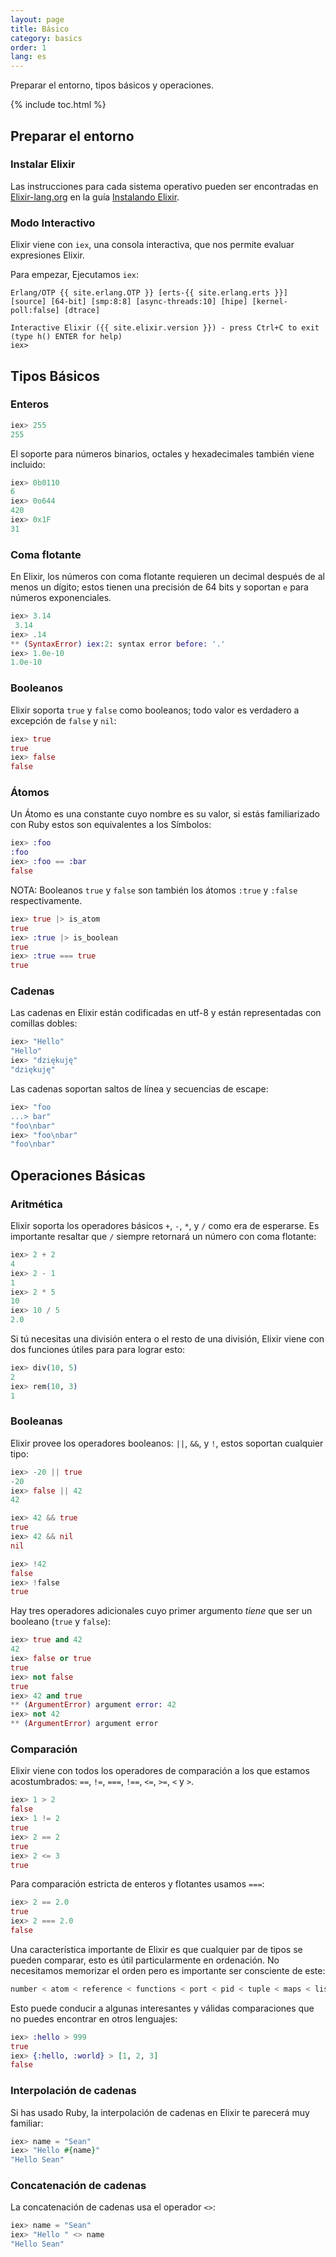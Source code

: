 ```yaml
---
layout: page
title: Básico
category: basics
order: 1
lang: es
---
```


Preparar el entorno, tipos básicos y operaciones.

{% include toc.html %}

## Preparar el entorno

### Instalar Elixir

Las instrucciones para cada sistema operativo pueden ser encontradas en [Elixir-lang.org](http://elixir-lang.org) en la guía [Instalando Elixir](http://elixir-lang.org/install.html).

### Modo Interactivo

Elixir viene con `iex`, una consola interactiva, que nos permite evaluar expresiones Elixir.

Para empezar, Ejecutamos `iex`:

	Erlang/OTP {{ site.erlang.OTP }} [erts-{{ site.erlang.erts }}] [source] [64-bit] [smp:8:8] [async-threads:10] [hipe] [kernel-poll:false] [dtrace]

	Interactive Elixir ({{ site.elixir.version }}) - press Ctrl+C to exit (type h() ENTER for help)
	iex>

## Tipos Básicos

### Enteros

```elixir
iex> 255
255
```

El soporte para números binarios, octales y hexadecimales también viene incluido:

```elixir
iex> 0b0110
6
iex> 0o644
420
iex> 0x1F
31
```

### Coma flotante

En Elixir, los números con coma flotante requieren un decimal después de al menos un dígito; estos tienen una precisión de 64 bits y soportan `e` para números exponenciales.

```elixir
iex> 3.14 
 3.14
iex> .14 
** (SyntaxError) iex:2: syntax error before: '.'
iex> 1.0e-10
1.0e-10
```


### Booleanos

Elixir soporta `true` y `false` como booleanos; todo valor es verdadero a excepción de `false` y `nil`:

```elixir
iex> true
true
iex> false
false
```

### Átomos

Un Átomo es una constante cuyo nombre es su valor, si estás familiarizado con Ruby estos son equivalentes a los Símbolos:

```elixir
iex> :foo
:foo
iex> :foo == :bar
false
```

NOTA: Booleanos `true` y `false` son también los átomos `:true` y `:false` respectivamente.

```elixir
iex> true |> is_atom
true
iex> :true |> is_boolean
true
iex> :true === true
true
```

### Cadenas

Las cadenas en Elixir están codificadas en utf-8 y están representadas con comillas dobles:

```elixir
iex> "Hello"
"Hello"
iex> "dziękuję"
"dziękuję"
```

Las cadenas soportan saltos de línea y secuencias de escape:

```elixir
iex> "foo
...> bar"
"foo\nbar"
iex> "foo\nbar"
"foo\nbar"
```

## Operaciones Básicas

### Aritmética

Elixir soporta los operadores básicos `+`, `-`, `*`, y `/` como era de esperarse. Es importante resaltar que `/` siempre retornará un número con coma flotante:

```elixir
iex> 2 + 2
4
iex> 2 - 1
1
iex> 2 * 5
10
iex> 10 / 5
2.0
```

Si tú necesitas una división entera o el resto de una división, Elixir viene con dos funciones útiles para para lograr esto:

```elixir
iex> div(10, 5)
2
iex> rem(10, 3)
1
```

### Booleanas

Elixir provee los operadores booleanos: `||`, `&&`, y `!`, estos soportan cualquier tipo:

```elixir
iex> -20 || true
-20
iex> false || 42
42

iex> 42 && true
true
iex> 42 && nil
nil

iex> !42
false
iex> !false
true
```

Hay tres operadores adicionales cuyo primer argumento _tiene_ que ser un booleano (`true` y `false`):

```elixir
iex> true and 42
42
iex> false or true
true
iex> not false
true
iex> 42 and true
** (ArgumentError) argument error: 42
iex> not 42
** (ArgumentError) argument error
```

### Comparación

Elixir viene con todos los operadores de comparación a los que estamos acostumbrados: `==`, `!=`, `===`, `!==`, `<=`, `>=`, `<` y `>`.

```elixir
iex> 1 > 2
false
iex> 1 != 2
true
iex> 2 == 2
true
iex> 2 <= 3
true
```

Para comparación estricta de enteros y flotantes usamos `===`:

```elixir
iex> 2 == 2.0
true
iex> 2 === 2.0
false
```

Una característica importante de Elixir es que cualquier par de tipos se pueden comparar, esto es útil particularmente en ordenación. No necesitamos memorizar el orden pero es importante ser consciente de este:

```elixir
number < atom < reference < functions < port < pid < tuple < maps < list < bitstring
```

Esto puede conducir a algunas interesantes y válidas comparaciones que no puedes encontrar en otros lenguajes:

```elixir
iex> :hello > 999
true
iex> {:hello, :world} > [1, 2, 3]
false
```

### Interpolación de cadenas

Si has usado Ruby, la interpolación de cadenas en Elixir te parecerá muy familiar:

```elixir
iex> name = "Sean"
iex> "Hello #{name}"
"Hello Sean"
```

### Concatenación de cadenas

La concatenación de cadenas usa el operador `<>`:

```elixir
iex> name = "Sean"
iex> "Hello " <> name
"Hello Sean"
```
